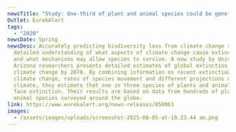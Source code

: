 ```yaml
---
newsTitle: "Study: One-third of plant and animal species could be gone in 50 years"
Outlet: EurekAlert
tags:
  - "2020"
newsDate: Spring
newsDesc: Accurately predicting biodiversity loss from climate change requires a
  detailed understanding of what aspects of climate change cause extinctions,
  and what mechanisms may allow species to survive. A new study by University of
  Arizona researchers presents detailed estimates of global extinction from
  climate change by 2070. By combining information on recent extinctions from
  climate change, rates of species movement and different projections of future
  climate, they estimate that one in three species of plants and animals may
  face extinction. Their results are based on data from hundreds of plant and
  animal species surveyed around the globe.
link: https://www.eurekalert.org/news-releases/850063
images:
  - /assets/images/uploads/screenshot-2025-08-05-at-10.23.44 am.png
---
```

